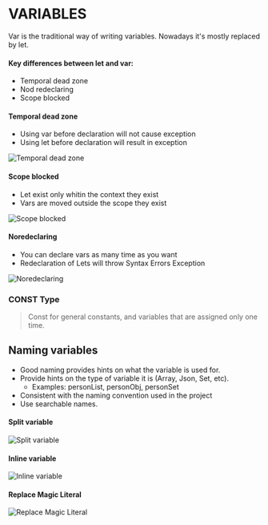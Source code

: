 # VARIABLES

Var is the traditional way of writing variables. Nowadays it's mostly replaced by let.

#### Key differences between let and var:

- Temporal dead zone
- Nod redeclaring
- Scope blocked

#### Temporal dead zone

- Using var before declaration will not cause exception
- Using let before declaration will result in exception

![Temporal dead zone](https://i.imgur.com/pm2z1aK.png)

#### Scope blocked

- Let exist only whitin the context they exist
- Vars are moved outside the scope they exist

![Scope blocked](https://i.imgur.com/LX1J39A.png)

#### Noredeclaring

- You can declare vars as many time as you want
- Redeclaration of Lets will throw Syntax Errors Exception

![Noredeclaring](https://i.imgur.com/pvGwuaV.png)

### CONST Type

> Const for general constants, and variables that are assigned only one time.

## Naming variables

- Good naming provides hints on what the variable is used for.
- Provide hints on the type of variable it is (Array, Json, Set, etc).
  - Examples: personList, personObj, personSet
- Consistent with the naming convention used in the project
- Use searchable names.

#### Split variable

![Split variable](https://i.imgur.com/Hc0rB6F.png)

#### Inline variable

![Inline variable](https://i.imgur.com/1c4BGmc.png)

#### Replace Magic Literal

![Replace Magic Literal](https://i.imgur.com/oKgydtO.png)
